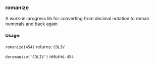 ### romanize
A work-in-progress lib for converting from decimal notation to roman numerals and back again

#### Usage:

`romanize(454)`
returns:
`CDLIV`

`deromanize('CDLIV')`
returns:
`454`
